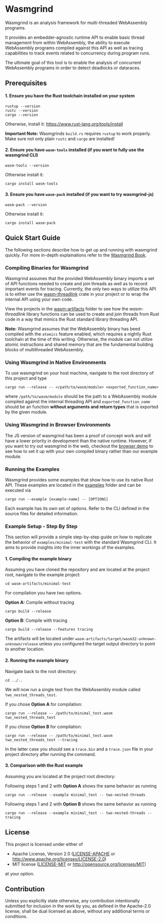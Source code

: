 # Wasmgrind

Wasmgrind is an analysis framework for multi-threaded WebAssembly programs.

It provides an embedder-agnostic runtime API to enable basic thread management from within WebAssembly, the ability to execute WebAssembly programs compiled against this API as well as tracing capabilities to track events related to concurrency during program runs.

The ultimate goal of this tool is to enable the analysis of concurrent WebAssembly programs in order to detect deadlocks or dataraces.

## Prerequisites
#### 1. Ensure you have the Rust toolchain installed on your system

    rustup --version
    rustc --version
    cargo --version

Otherwise, install it: https://www.rust-lang.org/tools/install

**Important Note:** Wasmgrinds `build.rs` requires `rustup` to work properly. Make sure not only plain `rustc` and `cargo` are installed!

#### 2. Ensure you have `wasm-tools` installed (if you want to fully use the wasmgrind CLI)

    wasm-tools --version

Otherwise install it:

    cargo install wasm-tools

#### 3. Ensure you have `wasm-pack` installed (if you want to try wasmgrind-js)

    wasm-pack --version

Otherwise install it:

    cargo install wasm-pack

## Quick Start Guide
The following sections describe how to get up and running with wasmgrind quickly. For more in-depth explainations refer to the [Wasmgrind Book](https://afkoffee.github.io/wasmgrind/).

### Compiling Binaries for Wasmgrind
Wasmgrind assumes that the provided WebAssembly binary imports a set of API functions needed to create and join threads as well as to record important events for tracing.  Currently, the only two ways to utilize this API is to either use the [wasm-threadlink](crates/wasm-threadlink/) crate in your project or to wrap the internal API using your own code. 

View the projects in the [wasm-artifacts](wasm-artifacts) folder to see how the _wasm-threadlink_ library functions can be used to create and join threads from Rust code in a way that mimics the Rust standard library threading API.

**Note:** Wasmgrind assumes that the WebAssembly binary has beed compiled with the `atomics` feature enabled, which requires a nightly Rust toolchain at the time of this writing. Otherwise, the module can not utilize atomic instructions and shared memory that are the fundamental building blocks of multithreaded WebAssembly.

### Using Wasmgrind in Native Environments
To use wasmgrind on your host machine, navigate to the root directory of this project and type

    cargo run --release -- </path/to/wasm/module> <exported_function_name>

where `/path/to/wasm/module` should be the path to a WebAssembly module compiled against the internal threading API and `exported_function_name` should be an function **without arguments and return types** that is exported by the given module.

### Using Wasmgrind in Browser Environments
The JS version of wasmgrind has been a proof of concept work and will have a lower priority in development than the native runtime. However, if you want to try out wasmgrind in the web, checkout the [browser demo](demos/browser-demo/README.md) to see how to set it up with your own compiled binary rather than our example module.

### Running the Examples
Wasmgrind provides some examples that show how to use its native Rust API. These examples are located in the [examples](examples) folder and can be executed via

    cargo run --example [example-name] -- [OPTIONS]

Each example has its own set of options. Refer to the CLI defined in the source files for detailed information.

### Example Setup - Step By Step
This section will provide a simple step-by-step guide on how to replicate the behavior of `examples/minimal-test` with the standard Wasmgrind CLI. It aims to provide insights into the inner workings of the examples.

#### 1. Compiling the example binary
Assuming you have cloned the repository and are located at the project root, navigate to the example project:

    cd wasm-artifacts/minimal-test

For compilation you have two options.

**Option A:** Compile without tracing

    cargo build --release

**Option B:** Compile with tracing

    cargo build --release --features tracing

The artifacts will be located under `wasm-artifacts/target/wasm32-unknown-unknown/release` unless you configured the target output directory to point to another location.

#### 2. Running the example binary

Navigate back to the root directory:

    cd ../..

We will now run a single test from the WebAssembly module called `two_nested_threads_test`.

If you chose **Option A** for compilation:

    cargo run --release -- /path/to/minimal_test.wasm two_nested_threads_test

If you chose **Option B** for compilation:

    cargo run --release -- /path/to/minimal_test.wasm two_nested_threads_test --tracing

In the latter case you should see a `trace.bin` and a `trace.json` file in your project directory after running the command.

#### 3. Comparison with the Rust example
Assuming you are located at the project root directory:

Following steps 1 and 2 with **Option A** shows the same behavior as running

    cargo run --release --example minimal_test -- two-nested-threads

Following steps 1 and 2 with **Option B** shows the same behavior as running

    cargo run --release --example minimal_test -- two-nested-threads --tracing

## License

This project is licensed under either of

 * Apache License, Version 2.0
   ([LICENSE-APACHE](LICENSE-APACHE) or <http://www.apache.org/licenses/LICENSE-2.0>)
 * MIT license
   ([LICENSE-MIT](LICENSE-MIT) or <http://opensource.org/licenses/MIT>)

at your option.

## Contribution

Unless you explicitly state otherwise, any contribution intentionally submitted
for inclusion in the work by you, as defined in the Apache-2.0 license, shall be
dual licensed as above, without any additional terms or conditions.
